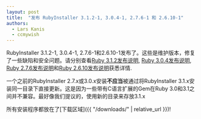 ```yaml
---
layout: post
title:  "发布 RubyInstaller 3.1.2-1, 3.0.4-1, 2.7.6-1 和 2.6.10-1"
authors:
  - Lars Kanis
  - ccmywish
---
```

RubyInstaller 3.1.2-1, 3.0.4-1, 2.7.6-1和2.6.10-1发布了。这些是维护版本，修复了一些缺陷和安全问题。请分别查看[Ruby 3.1.2发布说明](https://www.ruby-lang.org/en/news/2022/04/12/ruby-3-1-2-released/), [Ruby 3.0.4发布说明](https://www.ruby-lang.org/en/news/2022/04/12/ruby-3-0-4-released/), [Ruby 2.7.6发布说明](https://www.ruby-lang.org/en/news/2022/04/12/ruby-2-7-6-released/)和[Ruby 2.6.10发布说明](www.ruby-lang.org/en/news/2022/04/12/ruby-2-6-10-released/)获悉详情.

一个之前的RubyInstaller 2.7.x或3.0.x安装<b>不应当</b>被通过将RubyInstaller 3.1.x安装同一目录下直接更新。这是因为一些带有C语言扩展的Gem在Ruby 3.0和3.1之间并不兼容。最好像我们提议的，使用新的目录来存放3.1.x

所有安装程序都放在了[下载区域]({{ "/downloads/" | relative_url }})!
